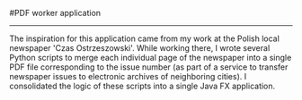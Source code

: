 #PDF worker application
***
The inspiration for this application came from my work at the Polish local newspaper 'Czas Ostrzeszowski'. 
While working there, I wrote several Python scripts to merge each individual page of the newspaper into a single PDF file corresponding to the issue number (as part of a service to transfer newspaper issues to electronic archives of neighboring cities). I consolidated the logic of these scripts into a single Java FX application.
